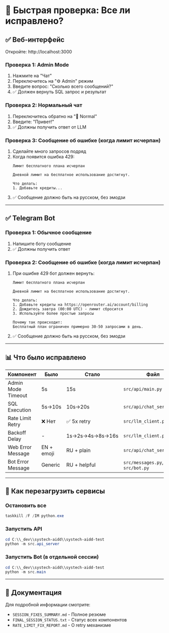# 🚀 Быстрая проверка: Все ли исправлено?

## ✅ Веб-интерфейс

Откройте: http://localhost:3000

### Проверка 1: Admin Mode
1. Нажмите на "Чат"
2. Переключитесь на "⚙️ Admin" режим
3. Введите вопрос: "Сколько всего сообщений?"
4. ✅ Должен вернуть SQL запрос и результат

### Проверка 2: Нормальный чат
1. Переключитесь обратно на "💬 Normal"
2. Введите: "Привет!"
3. ✅ Должны получить ответ от LLM

### Проверка 3: Сообщение об ошибке (когда лимит исчерпан)
1. Сделайте много запросов подряд
2. Когда появится ошибка 429:
   ```
   Лимит бесплатного плана исчерпан

   Дневной лимит на бесплатное использование достигнут.

   Что делать:
   1. Добавьте кредиты...
   ```
3. ✅ Сообщение должно быть на русском, без эмодзи

---

## ✅ Telegram Bot

### Проверка 1: Обычное сообщение
1. Напишите боту сообщение
2. ✅ Должны получить ответ

### Проверка 2: Сообщение об ошибке (когда лимит исчерпан)
1. При ошибке 429 бот должен вернуть:
   ```
   Лимит бесплатного плана исчерпан

   Дневной лимит на бесплатное использование достигнут.

   Что делать:
   1. Добавьте кредиты на https://openrouter.ai/account/billing
   2. Дождитесь завтра (00:00 UTC) - лимит сбросится
   3. Используйте более простые запросы

   Почему так происходит:
   Бесплатный план ограничен примерно 30-50 запросами в день.
   ```
2. ✅ Сообщение должно быть на русском, без эмодзи

---

## 📊 Что было исправлено

| Компонент | Было | Стало | Файл |
|-----------|------|-------|------|
| Admin Mode Timeout | 5s | 15s | `src/api/main.py` |
| SQL Execution | 5s→10s | 10s→20s | `src/api/chat_service.py` |
| Rate Limit Retry | ❌ Нет | ✅ 5x retry | `src/llm_client.py` |
| Backoff Delay | - | 1s→2s→4s→8s→16s | `src/llm_client.py` |
| Web Error Message | EN + emoji | RU + plain | `src/api/chat_service.py` |
| Bot Error Message | Generic | RU + helpful | `src/messages.py`, `src/bot.py` |

---

## 🔄 Как перезагрузить сервисы

### Остановить все
```powershell
taskkill /F /IM python.exe
```

### Запустить API
```powershell
cd C:\\_dev\\systech-aidd\\systech-aidd-test
python -m src.api_server
```

### Запустить Bot (в отдельной сессии)
```powershell
cd C:\\_dev\\systech-aidd\\systech-aidd-test
python -m src.main
```

---

## 📝 Документация

Для подробной информации смотрите:
- `SESSION_FIXES_SUMMARY.md` - Полное резюме
- `FINAL_SESSION_STATUS.txt` - Статус всех компонентов
- `RATE_LIMIT_FIX_REPORT.md` - О retry механизме

